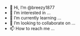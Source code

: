 - 👋 Hi, I’m @breezy1877
- 👀 I’m interested in ...
- 🌱 I’m currently learning ...
- 💞️ I’m looking to collaborate on ...
- 📫 How to reach me ...

<!---
breezy1877/breezy1877 is a ✨ special ✨ repository because its `README.md` (this file) appears on your GitHub profile.
You can click the Preview link to take a look at your changes
